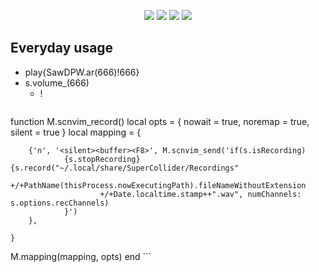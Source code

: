 <p align="center">
<img src="https://img.shields.io/badge/sclang%203.11.1-SuperCollider-orange?style=for-the-badge"/>
<img src="https://img.shields.io/badge/neovim-scnvim-orange?style=for-the-badge&logo=neovim"/>
<img src="https://img.shields.io/badge/lua-slowly%20learning-orange?style=for-the-badge&logo=lua"/>
<img src="https://img.shields.io/badge/rust-on%20arm-orange?style=for-the-badge&logo=rust"/>

## Everyday usage

* play{SawDPW.ar(666)!666}
* s.volume_(666)
	* ! 
	```lua
function M.scnvim_record()
	local opts = { nowait = true, noremap = true, silent = true }
	local mapping = {

		{'n', '<silent><buffer><F8>', M.scnvim_send('if(s.isRecording)
				{s.stopRecording}{s.record("~/.local/share/SuperCollider/Recordings"
						+/+PathName(thisProcess.nowExecutingPath).fileNameWithoutExtension
						+/+Date.localtime.stamp++".wav", numChannels: s.options.recChannels)
				}')
		},

	}
M.mapping(mapping, opts)
	end
	```
